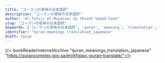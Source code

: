 ```yaml
---
title: "コーランの意味の日本語訳"
description: "コーランの意味の日本語訳"
author: "Al-Tafsir Al-Muyassar by Shaikh Saeed Sato"
slug: "コーランの意味の日本語訳"
keywords: ['コーランの意味の日本語訳', 'quran', 'meaning', 'translation', 'book', 'download', 'pdf', 'islam']
identifier: "quran_meanings_translation_japanese"
draft: false
---
```


{{< bookReaderInternetArchive "quran_meanings_translation_japanese" "https://qurancomplex.gov.sa/en/kfgqpc-quran-translate/">}}
